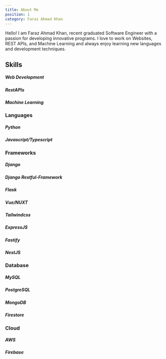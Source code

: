 ```yaml
---
title: About Me
position: 1
category: Faraz Ahmad Khan
---
```

Hello! I am Faraz Ahmad Khan, recent graduated Software Engineer with a passion for developing innovative programs. I love to work on Websites, REST APIs, and Machine Learning and always enjoy learning new languages and development techniques.

<cta-button text="Get My Resume" link="https://drive.google.com/file/d/1KK5dfZx0lhr_v2D9FIGdYOy5xwWDNClk/view?usp=sharing"></cta-button>


## Skills
##### Web Development 
##### RestAPIs
##### Machine Learning

### Languages
##### Python 
##### Javascript/Typescript


### Frameworks
##### Django
##### Django Restful-Framework
##### Flask
##### Vue/NUXT
##### Tailwindcss
##### ExpressJS
##### Fastify
##### NestJS

### Database
##### MySQL
##### PostgreSQL 
##### MongoDB
##### Firestore

### Cloud
##### AWS
##### Firebase





 

